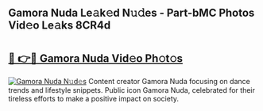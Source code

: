 ## Gamora Nuda Le𝚊k𝚎d N𝚞𝚍es - Part-bMC Photos Vid𝚎o Le𝚊ks 8CR4d

# <h2><a href="http://fbevevc.evod.top/?m=Gamora+Nuda">🔗 👉🔴 Gamora Nuda Vid𝚎o Ph𝚘t𝚘s</a></h2>

[![Gamora Nuda N𝚞d𝚎s](https://i.imgur.com/8V9OHl7.gif)](http://fbevevc.evod.top/?m=Gamora+Nuda)
Content creator Gamora Nuda focusing on dance trends and lifestyle snippets. Public icon Gamora Nuda, celebrated for their tireless efforts to make a positive impact on society. 
